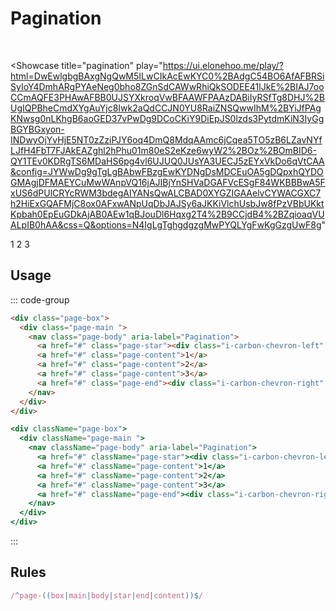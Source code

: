 # Pagination


<br />

<Showcase
  title="pagination"
  play="https://ui.elonehoo.me/play/?html=DwEwlgbgBAxgNgQwM5ILwCIkAcEwKYC0%2BAdgC54BO6AfAFBRSiSyIoY4DmhARgPYAeNeg0bho8ZGnSdCAWwRhiQkSODEE41lJkE%2BIAJ7ooCCmAQFE3PHAwAFBB0UJSYXkroqVwBFAAWFPAAzDABiIyRSfTg8DHJ%2BUgIQPBheCmdXYgAuYjc8Iwk2aQdCCJN0YU8RaiZNSQwwIhM%2BYiJfPAgKNwsg0nLKhgB6aoGED37vPwDg9DCoCKiY9DiEpJS0lzds3PytdmKiN3IyGgBGYBGxyon-INDwyOjYvHjE5NT0zZziPJY6oq4DmQ8MdqAAmc6jCqea5TO5zB6LZavNYfLJfH4FbT7FJAkEAZghl2hPhu01m80eS2eKze6wyW2%2BOz%2BOmBID6-QY1TEv0KDRgTS6MDaHS6pg4vl6UJUQ0JUsYA3UECJ5zEYxVkDo6qVtCAA&config=JYWwDg9gTgLgBAbwFBzgEwKYDNgDsMDCEuOA5gDQpxhQYDOGMAgjDFMAEYCuMwWAnpVQ16jAJIBjYnSHVaDGAFVcESgF84WKBBBwA5FxUS6dPUlCRYcRWM3bdegAIYANsQwALCBAD0XYGZIGAAelvCYWACGXC7h2HiExGQAFMjC8ox0AFxwANpUqDbJAJSy6aJKKiVlchUsbJw8fPzVBbUKktKpbah0EpEuGDkAjAB0AEw1qBJouDl6Hqxg2T4%2B9CCjdB4%2BZqioaqVUALpIB0hAA&css=Q&options=N4IgLgTghgdgzgMwPYQLYgFwKgGzgUwF8g"
>
  <div class="space-center">
    <div class="page-box">
      <div class="page-main ">
        <nav class="page-body" aria-label="Pagination">
          <a href="#" style="text-decoration:none" class="page-star text-black! dark:text-white!"><div class="w-5 h-5 i-carbon-chevron-left" /></a>
          <a href="#" style="text-decoration:none" class="page-content text-black! dark:text-white!">1</a>
          <a href="#" style="text-decoration:none" class="page-content text-black! dark:text-white!">2</a>
          <a href="#" style="text-decoration:none" class="page-content text-black! dark:text-white!">3</a>
          <a href="#" style="text-decoration:none" class="page-end text-black! dark:text-white!"><div class="w-5 h-5 i-carbon-chevron-right" /></a>
        </nav>
      </div>
    </div>
  </div>
</Showcase>

## Usage

::: code-group

```html [HTML]
<div class="page-box">
  <div class="page-main ">
    <nav class="page-body" aria-label="Pagination">
      <a href="#" class="page-star"><div class="i-carbon-chevron-left" /></a>
      <a href="#" class="page-content">1</a>
      <a href="#" class="page-content">2</a>
      <a href="#" class="page-content">3</a>
      <a href="#" class="page-end"><div class="i-carbon-chevron-right" /></a>
    </nav>
  </div>
</div>
```

```jsx [JSX]
<div className="page-box">
  <div className="page-main ">
    <nav className="page-body" aria-label="Pagination">
      <a href="#" className="page-star"><div class="i-carbon-chevron-left" /></a>
      <a href="#" className="page-content">1</a>
      <a href="#" className="page-content">2</a>
      <a href="#" className="page-content">3</a>
      <a href="#" className="page-end"><div class="i-carbon-chevron-right" /></a>
    </nav>
  </div>
</div>
```

:::

## Rules

```ts
/^page-((box|main|body|star|end|content))$/
```
